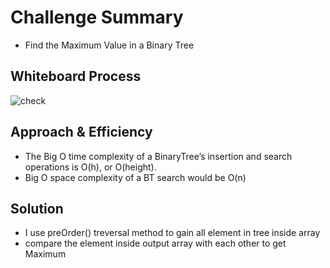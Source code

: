 # Challenge Summary
* Find the Maximum Value in a Binary Tree


## Whiteboard Process
![check](https://i.ibb.co/M7gmD6n/board-fins-max.png)

## Approach & Efficiency
* The Big O time complexity of a BinaryTree’s insertion and search operations is O(h), or O(height).
* Big O space complexity of a BT search would be O(n)

## Solution
* I use preOrder() treversal method to gain all element in tree inside array
* compare the element inside output array with each other to get Maximum 